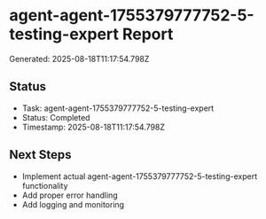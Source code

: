 # agent-agent-1755379777752-5-testing-expert Report

Generated: 2025-08-18T11:17:54.798Z

## Status
- Task: agent-agent-1755379777752-5-testing-expert
- Status: Completed
- Timestamp: 2025-08-18T11:17:54.798Z

## Next Steps
- Implement actual agent-agent-1755379777752-5-testing-expert functionality
- Add proper error handling
- Add logging and monitoring
